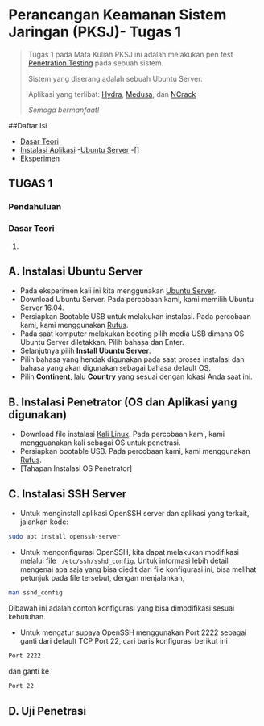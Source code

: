 # Perancangan Keamanan Sistem Jaringan (PKSJ)- Tugas 1

> Tugas 1 pada Mata Kuliah PKSJ ini adalah melakukan pen test [Penetration Testing](https://en.wikipedia.org/wiki/Penetration_test) pada sebuah sistem.
>
> Sistem yang diserang adalah sebuah Ubuntu Server.
>
> Aplikasi yang terlibat: [Hydra](https://github.com/opennota/hydra), [Medusa](http://h.foofus.net/?cat=9), dan [NCrack](https://nmap.org/)
>
> *Semoga bermanfaat!*

##Daftar Isi

- [Dasar Teori](#dasar-teori)
- [Instalasi Aplikasi](#instalasi-aplikasi)
    -[Ubuntu Server](#ubuntu-server)
    -[]
- [Eksperimen](#uji-penetrasi)


## TUGAS 1

### Pendahuluan


### Dasar Teori

1. 

###


## A. Instalasi Ubuntu Server
* Pada eksperimen kali ini kita menggunakan [Ubuntu Server](https://www.ubuntu.com/download/server?).
* Download Ubuntu Server. Pada percobaan kami, kami memilih Ubuntu Server 16.04.
* Persiapkan Bootable USB untuk melakukan instalasi. Pada percobaan kami, kami menggunakan [Rufus](https://"linkrufus").
* Pada saat komputer melakukan booting pilih media USB dimana OS Ubuntu Server diletakkan. Pilih bahasa dan Enter.
* Selanjutnya pilih **Install Ubuntu Server**.
* Pilih bahasa yang hendak digunakan pada saat proses instalasi dan bahasa yang akan digunakan sebagai bahasa default OS.
* Pilih **Continent**, lalu **Country** yang sesuai dengan lokasi Anda saat ini.




## B. Instalasi Penetrator (OS dan Aplikasi yang digunakan)
* Download file instalasi [Kali Linux](https://"linkkali"). Pada percobaan kami, kami mengguanakan kali sebagai OS untuk penetrasi.
* Persiapkan bootable USB. Pada percobaan kami, kami menggunakan [Rufus](https://"linkrufus").
* [Tahapan Instalasi OS Penetrator]

## C. Instalasi SSH Server



+ Untuk menginstall aplikasi OpenSSH server dan aplikasi yang terkait, jalankan kode:

```bash
sudo apt install openssh-server
```

+ Untuk mengonfigurasi OpenSSH, kita dapat melakukan modifikasi melalui file ` /etc/ssh/sshd_config`. Untuk informasi lebih detail mengenai apa saja yang bisa diedit dari file konfigurasi ini, bisa melihat petunjuk pada file tersebut, dengan menjalankan,


```bash
man sshd_config
```

Dibawah ini adalah contoh konfigurasi yang bisa dimodifikasi sesuai kebutuhan.

* Untuk mengatur supaya OpenSSH menggunakan Port 2222 sebagai ganti dari default TCP Port 22, cari baris konfigurasi berikut ini

```bash
Port 2222
```

dan ganti ke

```bash
Port 22
```



## D. Uji Penetrasi




